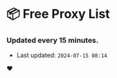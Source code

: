 # :package: Free Proxy List
### Updated every 15 minutes.

- Last updated: `2024-07-15 08:14`

:heart:
